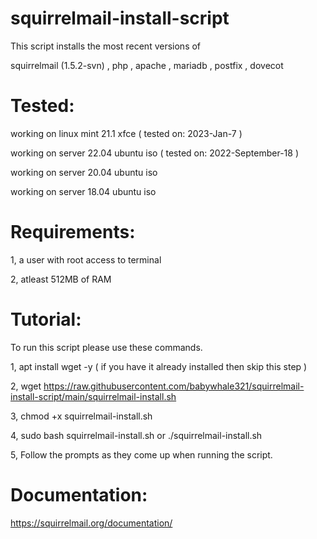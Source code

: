 # squirrelmail-install-script

This script installs the most recent versions of

squirrelmail (1.5.2-svn) , php , apache , mariadb , postfix , dovecot

 # Tested:
 
 working on linux mint 21.1 xfce ( tested on: 2023-Jan-7 )
 
 working on server 22.04 ubuntu iso ( tested on: 2022-September-18 )
 
 working on server 20.04 ubuntu iso
 
 working on server 18.04 ubuntu iso

# Requirements:

1, a user with root access to terminal

2, atleast 512MB of RAM


# Tutorial:

To run this script please use these commands.

1, apt install wget -y ( if you have it already installed then skip this step )

2, wget https://raw.githubusercontent.com/babywhale321/squirrelmail-install-script/main/squirrelmail-install.sh

3, chmod +x squirrelmail-install.sh

4, sudo bash squirrelmail-install.sh or ./squirrelmail-install.sh

5, Follow the prompts as they come up when running the script.
 
# Documentation:

https://squirrelmail.org/documentation/
